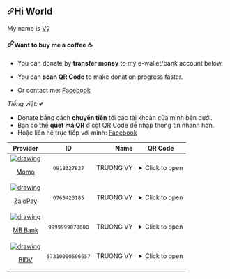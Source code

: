 <div id="readme" class="Box-body readme blob js-code-block-container p-5 p-xl-6 gist-border-0">
    <article class="markdown-body entry-content container-lg" itemprop="text"><h1 dir="auto"><a id="user-content-hi-world" class="anchor" aria-hidden="true" href="#hi-world"><svg class="octicon octicon-link" viewBox="0 0 16 16" version="1.1" width="16" height="16" aria-hidden="true"><path fill-rule="evenodd" d="M7.775 3.275a.75.75 0 001.06 1.06l1.25-1.25a2 2 0 112.83 2.83l-2.5 2.5a2 2 0 01-2.83 0 .75.75 0 00-1.06 1.06 3.5 3.5 0 004.95 0l2.5-2.5a3.5 3.5 0 00-4.95-4.95l-1.25 1.25zm-4.69 9.64a2 2 0 010-2.83l2.5-2.5a2 2 0 012.83 0 .75.75 0 001.06-1.06 3.5 3.5 0 00-4.95 0l-2.5 2.5a3.5 3.5 0 004.95 4.95l1.25-1.25a.75.75 0 00-1.06-1.06l-1.25 1.25a2 2 0 01-2.83 0z"></path></svg></a>Hi World</h1>
<p dir="auto">My name is <a href="https://github.com/truongvy-06">Vỹ</a></p>
<h4 dir="auto"><a id="user-content-want-to-buy-me-a-coffee-" class="anchor" aria-hidden="true" href="#want-to-buy-me-a-coffee-"><svg class="octicon octicon-link" viewBox="0 0 16 16" version="1.1" width="16" height="16" aria-hidden="true"><path fill-rule="evenodd" d="M7.775 3.275a.75.75 0 001.06 1.06l1.25-1.25a2 2 0 112.83 2.83l-2.5 2.5a2 2 0 01-2.83 0 .75.75 0 00-1.06 1.06 3.5 3.5 0 004.95 0l2.5-2.5a3.5 3.5 0 00-4.95-4.95l-1.25 1.25zm-4.69 9.64a2 2 0 010-2.83l2.5-2.5a2 2 0 012.83 0 .75.75 0 001.06-1.06 3.5 3.5 0 00-4.95 0l-2.5 2.5a3.5 3.5 0 004.95 4.95l1.25-1.25a.75.75 0 00-1.06-1.06l-1.25 1.25a2 2 0 01-2.83 0z"></path></svg></a>Want to buy me a coffee <g-emoji class="g-emoji" alias="coffee" fallback-src="https://github.githubassets.com/images/icons/emoji/unicode/2615.png">☕</g-emoji></h4>
<ul dir="auto">
<li>
<p dir="auto">You can donate by <strong>transfer money</strong> to my e-wallet/bank account below.</p>
</li>
<li>
<p dir="auto">You can <strong>scan QR Code</strong> to make donation progress faster.</p>
</li>
<li>
<p dir="auto">Or contact me: <a href="https://www.facebook.com/vyx.006" rel="nofollow">Facebook</a></p>
</li>
</ul>
<p dir="auto"><em>Tiếng việt:</em> <g-emoji class="g-emoji" alias="two_hearts" fallback-src="https://github.githubassets.com/images/icons/emoji/unicode/1f495.png">💕</g-emoji></p>
<ul dir="auto">
<li>Donate bằng cách <strong>chuyển tiền</strong> tới các tài khoản của mình bên dưới.</li>
<li>Bạn có thể <strong>quét mã QR</strong> ở cột QR Code để nhập thông tin nhanh hơn.</li>
<li>Hoặc liên hệ trực tiếp với mình: <a href="https://www.facebook.com/vyx.006" rel="nofollow">Facebook</a></li>
</ul>
<table>
<thead>
<tr>
<th align="center">Provider</th>
<th align="center">ID</th>
<th align="right">Name</th>
<th align="center">QR Code</th>
</tr>
</thead>
<tbody>
<tr>

<td align="center"><a href="https://momo.vn/" rel="nofollow"><img src="https://camo.githubusercontent.com/547e3feb873537cc0e92a50f4e454d47f13b3a20cd576e5732ca6152d4b79c56/68747470733a2f2f63646e2e6d736572766963652e636f6d2e766e2f6170702f69636f6e2f6b6974732f30312e4d6f4d6f253230436f70792e706e67" alt="drawing" width="50" data-canonical-src="https://cdn.mservice.com.vn/app/icon/kits/01.MoMo%20Copy.png" style="max-width: 100%;"> <p dir="auto">Momo</p></a></td>
<td align="center"><code>0918327827</code></td>
<td align="right">TRUONG VY</td>
<td align="center"><details><summary>Click to open</summary><a target="_blank" rel="noopener noreferrer" href="img/MOMO.jpg"><img src="img/MOMO.jpg" width="300" style="max-width: 100%;"></a></details></td>
</tr>
<tr>
<td align="center"><a href="https://zalopay.vn/" rel="nofollow"><img src="https://camo.githubusercontent.com/c7d24fb47a3d3dce0bae3edf6c3195c15073aff3da31bb37a5decbf67fa8d39e/68747470733a2f2f74687574687561746d617974696e682e766e2f77702d636f6e74656e742f75706c6f6164732f323031392f30322f5a616c6f5061792d6c6f676f2e706e67" alt="drawing" width="50" data-canonical-src="https://thuthuatmaytinh.vn/wp-content/uploads/2019/02/ZaloPay-logo.png" style="max-width: 100%;"><p dir="auto">ZaloPay</p></a></td>
<td align="center"><code>0765423185</code></td>
<td align="right">TRUONG VY</td>
<td align="center"><details><summary>Click to open</summary><a target="_blank" rel="noopener noreferrer" href="img/ZALOPAY.jpg"><img src="img/ZALOPAY.jpg" width="300" style="max-width: 100%;"></a></details></td>
</tr>
<tr>
<td align="center"><a href="https://www.mbbank.com.vn" rel="nofollow"><img src="https://th.bing.com/th/id/R.a60b690a4f78161e558c959e157d7b0d?rik=Lw%2bv2wwdY6bKKw&riu=http%3a%2f%2fnganhang24h.vn%2fwp-content%2fuploads%2f2020%2f02%2fmbbank-logo.png&ehk=krpVqz8pc5nO7CZjJoB1%2fqU4xWjT0udrx1txbae1up0%3d&risl=&pid=ImgRaw&r=0" alt="drawing" width="50" data-canonical-src="https://th.bing.com/th/id/R.a60b690a4f78161e558c959e157d7b0d?rik=Lw%2bv2wwdY6bKKw&riu=http%3a%2f%2fnganhang24h.vn%2fwp-content%2fuploads%2f2020%2f02%2fmbbank-logo.png&ehk=krpVqz8pc5nO7CZjJoB1%2fqU4xWjT0udrx1txbae1up0%3d&risl=&pid=ImgRaw&r=0" style="max-width: 100%;"><p dir="auto">MB Bank</p></a></td>
<td align="center"><code>9999999070600</code></td>
<td align="right">TRUONG VY</td>
<td align="center"><details><summary>Click to open</summary><a target="_blank" rel="noopener noreferrer" href="img/MB.jpg"><img src="img/MB.jpg"
</tr>
<tr>
<td align="center"><a href="https://www.bidv.com.vn/" rel="nofollow"><img src="https://play-lh.googleusercontent.com/SD4lUzWCqLq6nqURm8abnazm8sC0h_hkikryHyODrVpI0g3xMjeuaVs379jUCKrd0vk=s48-rw" alt="drawing" width="50" data-canonical-src="https://play-lh.googleusercontent.com/SD4lUzWCqLq6nqURm8abnazm8sC0h_hkikryHyODrVpI0g3xMjeuaVs379jUCKrd0vk=s48-rw" style="max-width: 100%;"><p dir="auto">BIDV</p></a></td>
<td align="center"><code>57310000596657</code></td>
<td align="right">TRUONG VY</td>
<td align="center"><details><summary>Click to open</summary><a target="_blank" rel="noopener noreferrer" href="img/BIDV.jpg"><img src="img/BIDV.jpg" width="300" style="max-width: 100%;"></a></details></td>
</tr>
</tbody>
</table>
</article>
  </div>

